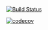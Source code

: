[![Build Status](https://travis-ci.org/logicinspace/cs107test.svg?branch=main)](https://travis-ci.org/logicinspace/cs107test)

[![codecov](https://codecov.io/gh/logicinspace/cs107test/branch/master/graph/badge.svg?token=BQ72E17UTE)](undefined)
